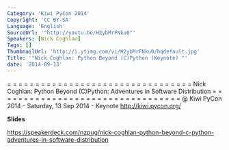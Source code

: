 ```yaml
---
Category: 'Kiwi PyCon 2014'
Copyright: 'CC BY-SA'
Language: 'English'
SourceUrl: '"http://youtu.be/H2ybMrFNku0"'
Speakers: [Nick Coghlan]
Tags: []
ThumbnailUrl: 'http://i.ytimg.com/vi/H2ybMrFNku0/hqdefault.jpg'
Title: '"Nick Coghlan: Python Beyond (C)Python (Keynote) "'
date: '2014-09-13'
---
```

= = = = = = = = = = = = = = = = = = = = = = = = = = = = = = = = =
Nick Coghlan:
Python Beyond (C)Python: Adventures in Software Distribution
= = = = = = = = = = = = = = = = = = = = = = = = = = = = = = = = =
@ Kiwi PyCon 2014 - Saturday, 13 Sep 2014 - Keynote
http://kiwi.pycon.org/

**Slides**

https://speakerdeck.com/nzpug/nick-coghlan-python-beyond-c-python-adventures-in-software-distribution